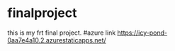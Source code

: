 # finalproject
this is my frt final project.
#azure link https://icy-pond-0aa7e4a10.2.azurestaticapps.net/

